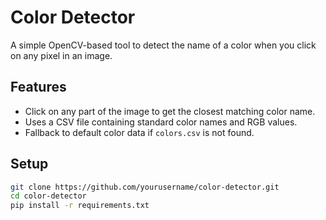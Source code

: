 # Color Detector

A simple OpenCV-based tool to detect the name of a color when you click on any pixel in an image.

## Features
- Click on any part of the image to get the closest matching color name.
- Uses a CSV file containing standard color names and RGB values.
- Fallback to default color data if `colors.csv` is not found.

## Setup
```bash
git clone https://github.com/yourusername/color-detector.git
cd color-detector
pip install -r requirements.txt
